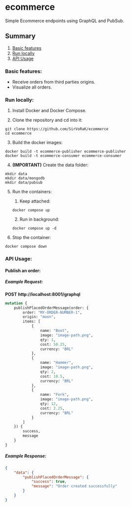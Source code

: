 # ecommerce

Simple Ecommerce endpoints using GraphQL and PubSub.
<br>

## Summary
1. [Basic features](#basic-features)
2. [Run locally](#run-locally)
3. [API Usage](#api-usage)

### Basic features:
- Receive orders from third parties origins.
- Visualize all orders.

### Run locally:

1. Install Docker and Docker Compose.

2. Clone the repository and cd into it:

```
git clone https://github.com/SirVoRaK/ecommerce
cd ecommerce
```

3. Build the docker images:

```
docker build -t ecommerce-publisher ecommerce-publisher
docker build -t ecommerce-consumer ecommerce-consumer
```

4. **__(IMPORTANT)__** Create the data folder:

```
mkdir data
mkdir data/mongodb
mkdir data/pubsub
```

5. Run the containers:
    1. Keep attached:
    ```
    docker compose up
    ```

    2. Run in background:
    ```
    docker compose up -d
    ```

6. Stop the container:

```
docker compose down
```

### API Usage:

#### Publish an order:
##### Example Request:
**POST** __http://localhost:8001/graphql__

```graphql
mutation {
    publishPlacedOrderMessage(order: {
        order: "MY-ORDER-NUMBER-1",
        origin: "moon",
        items: [
            {
                name: "Boot",
                image: "image-path.png",
                qty: 1,
                cost: 50.25,
                currency: "BRL"
            },
            {
                name: "Hammer",
                image: "image-path.png",
                qty: 2,
                cost: 10.5,
                currency: "BRL"
            },
            {
                name: "Fork",
                image: "image-path.png",
                qty: 12,
                cost: 2.25,
                currency: "BRL"
            }
        ]
    }) {
        success,
        message
    }
}
```

##### Example Response:
```json
{
    "data": {
        "publishPlacedOrderMessage": {
            "success": true,
            "message": "Order created successfully"
        }
    }
}
```
